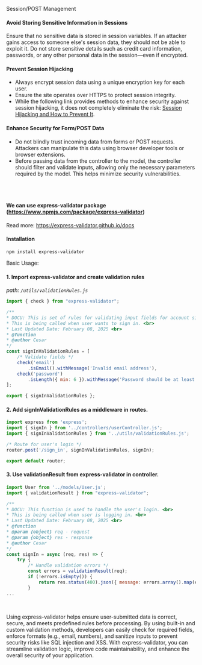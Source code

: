 Session/POST Management

#### Avoid Storing Sensitive Information in Sessions
Ensure that no sensitive data is stored in session variables. If an attacker gains access to someone else's session data, they should not be able to exploit it. Do not store sensitive details such as credit card information, passwords, or any other personal data in the session—even if encrypted.

#### Prevent Session Hijacking
- Always encrypt session data using a unique encryption key for each user.
- Ensure the site operates over HTTPS to protect session integrity.
- While the following link provides methods to enhance security against session hijacking, it does not completely eliminate the risk: [Session Hijacking and How to Prevent It](https://www.freecodecamp.org/news/session-hijacking-and-how-to-stop-it-711e3683d1ac/).

#### Enhance Security for Form/POST Data
- Do not blindly trust incoming data from forms or POST requests. Attackers can manipulate this data using browser developer tools or browser extensions.
- Before passing data from the controller to the model, the controller should filter and validate inputs, allowing only the necessary parameters required by the model. This helps minimize security vulnerabilities.
<br>
<br>

#### We can use express-validator package (https://www.npmjs.com/package/express-validator)
Read more: https://express-validator.github.io/docs
#### Installation
```
npm install express-validator
```
Basic Usage:
#### 1. Import express-validator and create validation rules
*path: `/utils/validationRules.js`*
```javascript
import { check } from "express-validator";

/**
* DOCU: This is set of rules for validating input fields for account sign-in <br>
* This is being called when user wants to sign in. <br>
* Last Updated Date: February 08, 2025 <br>
* @function
* @author Cesar
*/
const signInValidationRules = [
    /* Validate fields */
    check('email')
        .isEmail().withMessage('Invalid email address'),
    check('password')
        .isLength({ min: 6 }).withMessage('Password should be at least 6 characters long')
];

export { signInValidationRules };
```

#### 2. Add signInValidationRules as a middleware in routes.
```javascript
import express from 'express';
import { signIn } from '../controllers/userController.js';
import { signInValidationRules } from '../utils/validationRules.js';

/* Route for user's login */
router.post('/sign_in', signInValidationRules, signIn);

export default router;
```

#### 3. Use validationResult from express-validator in controller.
```javascript
import User from '../models/User.js';
import { validationResult } from "express-validator";

/**
* DOCU: This function is used to handle the user's login. <br>
* This is being called when user is logging in. <br>
* Last Updated Date: February 08, 2025 <br>
* @function
* @param {object} req - request
* @param {object} res - response
* @author Cesar
*/
const signIn = async (req, res) => {
    try {
        /* Handle validation errors */
        const errors = validationResult(req);
        if (!errors.isEmpty()) {
            return res.status(400).json({ message: errors.array().map(error => error.msg) });
        }
...
```
<br>

Using express-validator helps ensure user-submitted data is correct, secure, and meets predefined rules before processing. By using built-in and custom validation methods, developers can easily check for required fields, enforce formats (e.g., email, numbers), and sanitize inputs to prevent security risks like SQL injection and XSS. With express-validator, you can streamline validation logic, improve code maintainability, and enhance the overall security of your application.
